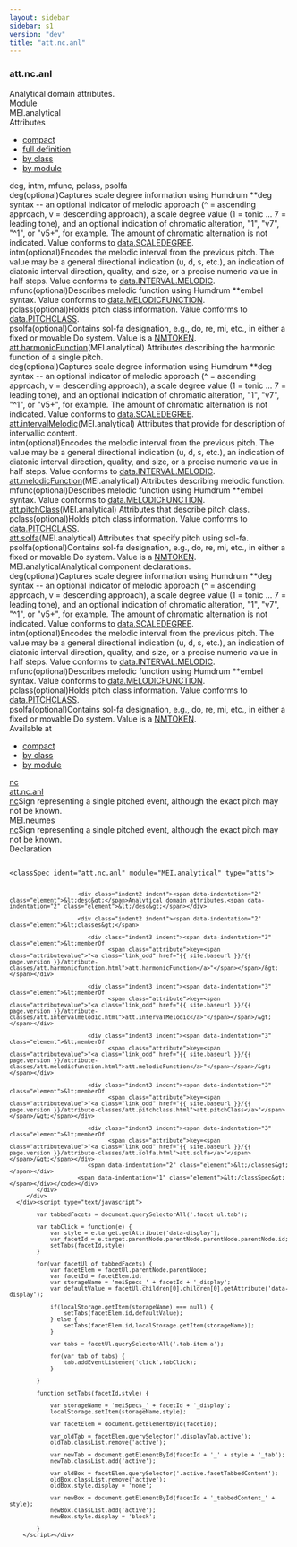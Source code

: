 ```yaml
---
layout: sidebar
sidebar: s1
version: "dev"
title: "att.nc.anl"
---
```

<div class="specPage">
   <div class="attClassSpec">
      <h3 id="att.nc.anl">att.nc.anl</h3>
      <div class="specs">
         <div class="desc">Analytical domain attributes.</div>
         <div class="facet module">
            <div class="label">Module</div>
            <div class="statement text">MEI.analytical</div>
         </div>
         <div class="facet attributes" id="attributes">
            <div class="label">Attributes</div>
            <div class="statement classes list">
               <ul class="tab">
                  <li class="tab-item"><a data-display="compact" id="attributes_compact_tab" href="#attributes" class="displayTab active">compact</a></li>
                  <li class="tab-item"><a data-display="full" id="attributes_full_tab" href="#attributes" class="displayTab">full definition</a></li>
                  <li class="tab-item"><a data-display="class" id="attributes_class_tab" href="#attributes" class="displayTab">by class</a></li>
                  <li class="tab-item"><a data-display="module" id="attributes_module_tab" href="#attributes" class="displayTab">by module</a></li>
               </ul>
               <div id="attributes_tabbedContent_compact" class="facetTabbedContent compact active"><span class="ident attribute" title="Captures scale degree information using Humdrum **deg syntax -- an optional indicator of melodic approach (^ = ascending approach, v = descending approach), a scale degree value (1 = tonic ... 7 = leading tone), and an optional indication of chromatic alteration, &#34;1&#34;, &#34;v7&#34;, &#34;^1&#34;, or &#34;v5+&#34;, for example. The amount of chromatic alternation is not indicated.">deg</span>, <span class="ident attribute" title="Encodes the melodic interval from the previous pitch. The value may be a general directional indication (u, d, s, etc.), an indication of diatonic interval direction, quality, and size, or a precise numeric value in half steps.">intm</span>, <span class="ident attribute" title="Describes melodic function using Humdrum **embel syntax.">mfunc</span>, <span class="ident attribute" title="Holds pitch class information.">pclass</span>, <span class="ident attribute" title="Contains sol-fa designation, e.g., do, re, mi, etc., in either a fixed or movable Do system.">psolfa</span></div>
               <div id="attributes_tabbedContent_full" class="facetTabbedContent full">
                  <div class="attributeDef def" data-module="MEI.analytical"><span class="ident attribute" title="Captures scale degree information using Humdrum **deg syntax -- an optional indicator of melodic approach (^ = ascending approach, v = descending approach), a scale degree value (1 = tonic ... 7 = leading tone), and an optional indication of chromatic alteration, &#34;1&#34;, &#34;v7&#34;, &#34;^1&#34;, or &#34;v5+&#34;, for example. The amount of chromatic alternation is not indicated.">deg</span><span class="attributeUsage">(optional)</span><span class="attributeDesc desc">Captures scale degree information using Humdrum **deg syntax -- an optional indicator
                        of melodic approach (^ = ascending approach, v = descending approach), a scale degree
                        value (1 = tonic ... 7 = leading tone), and an optional indication of chromatic
                        alteration, "1", "v7", "^1", or "v5+", for example. The amount of chromatic alternation
                        is
                        not indicated.</span><span class="attributeValues">
                        Value conforms to <a class="link_odd_classSpec" href="{{ site.baseurl }}/{{ page.version }}/data-types/data.scaledegree.html">data.SCALEDEGREE</a>.
                        </span></div>
                  <div class="attributeDef def" data-module="MEI.analytical"><span class="ident attribute" title="Encodes the melodic interval from the previous pitch. The value may be a general directional indication (u, d, s, etc.), an indication of diatonic interval direction, quality, and size, or a precise numeric value in half steps.">intm</span><span class="attributeUsage">(optional)</span><span class="attributeDesc desc">Encodes the melodic interval from the previous pitch. The value may be a general
                        directional indication (u, d, s, etc.), an indication of diatonic interval direction,
                        quality, and size, or a precise numeric value in half steps.</span><span class="attributeValues">
                        Value conforms to <a class="link_odd_classSpec" href="{{ site.baseurl }}/{{ page.version }}/data-types/data.interval.melodic.html">data.INTERVAL.MELODIC</a>.
                        </span></div>
                  <div class="attributeDef def" data-module="MEI.analytical"><span class="ident attribute" title="Describes melodic function using Humdrum **embel syntax.">mfunc</span><span class="attributeUsage">(optional)</span><span class="attributeDesc desc">Describes melodic function using Humdrum **embel syntax.</span><span class="attributeValues">
                        Value conforms to <a class="link_odd_classSpec" href="{{ site.baseurl }}/{{ page.version }}/data-types/data.melodicfunction.html">data.MELODICFUNCTION</a>.
                        </span></div>
                  <div class="attributeDef def" data-module="MEI.analytical"><span class="ident attribute" title="Holds pitch class information.">pclass</span><span class="attributeUsage">(optional)</span><span class="attributeDesc desc">Holds pitch class information.</span><span class="attributeValues">
                        Value conforms to <a class="link_odd_classSpec" href="{{ site.baseurl }}/{{ page.version }}/data-types/data.pitchclass.html">data.PITCHCLASS</a>.
                        </span></div>
                  <div class="attributeDef def" data-module="MEI.analytical"><span class="ident attribute" title="Contains sol-fa designation, e.g., do, re, mi, etc., in either a fixed or movable Do system.">psolfa</span><span class="attributeUsage">(optional)</span><span class="attributeDesc desc">Contains sol-fa designation, e.g., do, re, mi, etc., in either a fixed or movable
                        Do
                        system.</span><span class="attributeValues">
                        Value is a <a target="_blank" href="https://www.w3.org/TR/xmlschema11-2/#NMTOKEN">NMTOKEN</a>.
                        </span></div>
               </div>
               <div id="attributes_tabbedContent_class" class="facetTabbedContent class">
                  <div class="classBox" title="att.harmonicFunction">
                     <div class="classHeading"><label class="classLabel"><a class="classLink" href="{{ site.baseurl }}/{{ page.version }}/attribute-classes/att.harmonicfunction.html">att.harmonicFunction</a></label><span class="classDesc">(MEI.analytical) Attributes describing the harmonic function of a single pitch.</span></div>
                     <div class="classContent">
                        <div class="attributeDef def" data-module="MEI.analytical"><span class="ident attribute" title="Captures scale degree information using Humdrum **deg syntax -- an optional indicator of melodic approach (^ = ascending approach, v = descending approach), a scale degree value (1 = tonic ... 7 = leading tone), and an optional indication of chromatic alteration, &#34;1&#34;, &#34;v7&#34;, &#34;^1&#34;, or &#34;v5+&#34;, for example. The amount of chromatic alternation is not indicated.">deg</span><span class="attributeUsage">(optional)</span><span class="attributeDesc desc">Captures scale degree information using Humdrum **deg syntax -- an optional indicator
                              of melodic approach (^ = ascending approach, v = descending approach), a scale degree
                              value (1 = tonic ... 7 = leading tone), and an optional indication of chromatic
                              alteration, "1", "v7", "^1", or "v5+", for example. The amount of chromatic alternation
                              is
                              not indicated.</span><span class="attributeValues">
                              Value conforms to <a class="link_odd_classSpec" href="{{ site.baseurl }}/{{ page.version }}/data-types/data.scaledegree.html">data.SCALEDEGREE</a>.
                              </span></div>
                     </div>
                  </div>
                  <div class="classBox" title="att.intervalMelodic">
                     <div class="classHeading"><label class="classLabel"><a class="classLink" href="{{ site.baseurl }}/{{ page.version }}/attribute-classes/att.intervalmelodic.html">att.intervalMelodic</a></label><span class="classDesc">(MEI.analytical) Attributes that provide for description of intervallic content.</span></div>
                     <div class="classContent">
                        <div class="attributeDef def" data-module="MEI.analytical"><span class="ident attribute" title="Encodes the melodic interval from the previous pitch. The value may be a general directional indication (u, d, s, etc.), an indication of diatonic interval direction, quality, and size, or a precise numeric value in half steps.">intm</span><span class="attributeUsage">(optional)</span><span class="attributeDesc desc">Encodes the melodic interval from the previous pitch. The value may be a general
                              directional indication (u, d, s, etc.), an indication of diatonic interval direction,
                              quality, and size, or a precise numeric value in half steps.</span><span class="attributeValues">
                              Value conforms to <a class="link_odd_classSpec" href="{{ site.baseurl }}/{{ page.version }}/data-types/data.interval.melodic.html">data.INTERVAL.MELODIC</a>.
                              </span></div>
                     </div>
                  </div>
                  <div class="classBox" title="att.melodicFunction">
                     <div class="classHeading"><label class="classLabel"><a class="classLink" href="{{ site.baseurl }}/{{ page.version }}/attribute-classes/att.melodicfunction.html">att.melodicFunction</a></label><span class="classDesc">(MEI.analytical) Attributes describing melodic function.</span></div>
                     <div class="classContent">
                        <div class="attributeDef def" data-module="MEI.analytical"><span class="ident attribute" title="Describes melodic function using Humdrum **embel syntax.">mfunc</span><span class="attributeUsage">(optional)</span><span class="attributeDesc desc">Describes melodic function using Humdrum **embel syntax.</span><span class="attributeValues">
                              Value conforms to <a class="link_odd_classSpec" href="{{ site.baseurl }}/{{ page.version }}/data-types/data.melodicfunction.html">data.MELODICFUNCTION</a>.
                              </span></div>
                     </div>
                  </div>
                  <div class="classBox" title="att.pitchClass">
                     <div class="classHeading"><label class="classLabel"><a class="classLink" href="{{ site.baseurl }}/{{ page.version }}/attribute-classes/att.pitchclass.html">att.pitchClass</a></label><span class="classDesc">(MEI.analytical) Attributes that describe pitch class.</span></div>
                     <div class="classContent">
                        <div class="attributeDef def" data-module="MEI.analytical"><span class="ident attribute" title="Holds pitch class information.">pclass</span><span class="attributeUsage">(optional)</span><span class="attributeDesc desc">Holds pitch class information.</span><span class="attributeValues">
                              Value conforms to <a class="link_odd_classSpec" href="{{ site.baseurl }}/{{ page.version }}/data-types/data.pitchclass.html">data.PITCHCLASS</a>.
                              </span></div>
                     </div>
                  </div>
                  <div class="classBox" title="att.solfa">
                     <div class="classHeading"><label class="classLabel"><a class="classLink" href="{{ site.baseurl }}/{{ page.version }}/attribute-classes/att.solfa.html">att.solfa</a></label><span class="classDesc">(MEI.analytical) Attributes that specify pitch using sol-fa.</span></div>
                     <div class="classContent">
                        <div class="attributeDef def" data-module="MEI.analytical"><span class="ident attribute" title="Contains sol-fa designation, e.g., do, re, mi, etc., in either a fixed or movable Do system.">psolfa</span><span class="attributeUsage">(optional)</span><span class="attributeDesc desc">Contains sol-fa designation, e.g., do, re, mi, etc., in either a fixed or movable
                              Do
                              system.</span><span class="attributeValues">
                              Value is a <a target="_blank" href="https://www.w3.org/TR/xmlschema11-2/#NMTOKEN">NMTOKEN</a>.
                              </span></div>
                     </div>
                  </div>
               </div>
               <div id="attributes_tabbedContent_module" class="facetTabbedContent module">
                  <div class="classBox" title="MEI.analytical">
                     <div class="classHeading"><label class="classLabel">MEI.analytical</label><span class="classDesc">Analytical component declarations.</span></div>
                     <div class="classContent">
                        <div class="attributeDef def" data-module="MEI.analytical"><span class="ident attribute" title="Captures scale degree information using Humdrum **deg syntax -- an optional indicator of melodic approach (^ = ascending approach, v = descending approach), a scale degree value (1 = tonic ... 7 = leading tone), and an optional indication of chromatic alteration, &#34;1&#34;, &#34;v7&#34;, &#34;^1&#34;, or &#34;v5+&#34;, for example. The amount of chromatic alternation is not indicated.">deg</span><span class="attributeUsage">(optional)</span><span class="attributeDesc desc">Captures scale degree information using Humdrum **deg syntax -- an optional indicator
                              of melodic approach (^ = ascending approach, v = descending approach), a scale degree
                              value (1 = tonic ... 7 = leading tone), and an optional indication of chromatic
                              alteration, "1", "v7", "^1", or "v5+", for example. The amount of chromatic alternation
                              is
                              not indicated.</span><span class="attributeValues">
                              Value conforms to <a class="link_odd_classSpec" href="{{ site.baseurl }}/{{ page.version }}/data-types/data.scaledegree.html">data.SCALEDEGREE</a>.
                              </span></div>
                        <div class="attributeDef def" data-module="MEI.analytical"><span class="ident attribute" title="Encodes the melodic interval from the previous pitch. The value may be a general directional indication (u, d, s, etc.), an indication of diatonic interval direction, quality, and size, or a precise numeric value in half steps.">intm</span><span class="attributeUsage">(optional)</span><span class="attributeDesc desc">Encodes the melodic interval from the previous pitch. The value may be a general
                              directional indication (u, d, s, etc.), an indication of diatonic interval direction,
                              quality, and size, or a precise numeric value in half steps.</span><span class="attributeValues">
                              Value conforms to <a class="link_odd_classSpec" href="{{ site.baseurl }}/{{ page.version }}/data-types/data.interval.melodic.html">data.INTERVAL.MELODIC</a>.
                              </span></div>
                        <div class="attributeDef def" data-module="MEI.analytical"><span class="ident attribute" title="Describes melodic function using Humdrum **embel syntax.">mfunc</span><span class="attributeUsage">(optional)</span><span class="attributeDesc desc">Describes melodic function using Humdrum **embel syntax.</span><span class="attributeValues">
                              Value conforms to <a class="link_odd_classSpec" href="{{ site.baseurl }}/{{ page.version }}/data-types/data.melodicfunction.html">data.MELODICFUNCTION</a>.
                              </span></div>
                        <div class="attributeDef def" data-module="MEI.analytical"><span class="ident attribute" title="Holds pitch class information.">pclass</span><span class="attributeUsage">(optional)</span><span class="attributeDesc desc">Holds pitch class information.</span><span class="attributeValues">
                              Value conforms to <a class="link_odd_classSpec" href="{{ site.baseurl }}/{{ page.version }}/data-types/data.pitchclass.html">data.PITCHCLASS</a>.
                              </span></div>
                        <div class="attributeDef def" data-module="MEI.analytical"><span class="ident attribute" title="Contains sol-fa designation, e.g., do, re, mi, etc., in either a fixed or movable Do system.">psolfa</span><span class="attributeUsage">(optional)</span><span class="attributeDesc desc">Contains sol-fa designation, e.g., do, re, mi, etc., in either a fixed or movable
                              Do
                              system.</span><span class="attributeValues">
                              Value is a <a target="_blank" href="https://www.w3.org/TR/xmlschema11-2/#NMTOKEN">NMTOKEN</a>.
                              </span></div>
                     </div>
                  </div>
               </div>
            </div>
         </div>
         <div class="facet availableAt" id="availableAt">
            <div class="label">Available at</div>
            <div class="statement classes list">
               <ul class="tab">
                  <li class="tab-item"><a data-display="compact" id="availableAt_compact_tab" href="#availableAt" class="displayTab active">compact</a></li>
                  <li class="tab-item"><a data-display="class" id="availableAt_class_tab" href="#availableAt" class="displayTab">by class</a></li>
                  <li class="tab-item"><a data-display="module" id="availableAt_module_tab" href="#availableAt" class="displayTab">by module</a></li>
               </ul>
               <div id="availableAt_tabbedContent_compact" class="facetTabbedContent compact active"><span class="ident element" title="Sign representing a single pitched event, although the exact pitch may not be known."><a class="link_odd_elementSpec" href="{{ site.baseurl }}/{{ page.version }}/elements/nc.html">nc</a></span></div>
               <div id="availableAt_tabbedContent_class" class="facetTabbedContent class">
                  <div class="classBox" title="att.nc.anl">
                     <div class="classHeading"><label class="classLabel"><a class="classLink" href="{{ site.baseurl }}/{{ page.version }}/attribute-classes/att.nc.anl.html">att.nc.anl</a></label><span class="classDesc"></span></div>
                     <div class="classContent">
                        <div class="elementRef" data-module="MEI.neumes"><a class="link_odd_elementSpec" href="{{ site.baseurl }}/{{ page.version }}/elements/nc.html">nc</a><span class="elementDesc">Sign representing a single pitched event, although the exact pitch may not be
                              known.</span></div>
                     </div>
                  </div>
               </div>
               <div id="availableAt_tabbedContent_module" class="facetTabbedContent module">
                  <div class="classBox" title="MEI.neumes">
                     <div class="classHeading"><label class="classLabel">MEI.neumes</label><span class="classDesc"></span></div>
                     <div class="classContent">
                        <div class="elementRef" data-module="MEI.neumes"><a class="link_odd_elementSpec" href="{{ site.baseurl }}/{{ page.version }}/elements/nc.html">nc</a><span class="elementDesc">Sign representing a single pitched event, although the exact pitch may not be
                              known.</span></div>
                     </div>
                  </div>
               </div>
            </div>
         </div>
         <div class="facet declaration">
            <div class="label">Declaration</div>
            <div class="statement declaration">
               <div class="code" xml:space="preserve" data-lang="ODD"><code>
                     <div class="indent1 indent"><span data-indentation="1" class="element">&lt;classSpec <span class="attribute">ident=</span><span class="attributevalue">"att.nc.anl"</span> <span class="attribute">module=</span><span class="attributevalue">"MEI.analytical"</span> <span class="attribute">type=</span><span class="attributevalue">"atts"</span>&gt;</span>
                        
                        <div class="indent2 indent"><span data-indentation="2" class="element">&lt;desc&gt;</span>Analytical domain attributes.<span data-indentation="2" class="element">&lt;/desc&gt;</span></div>
                        
                        <div class="indent2 indent"><span data-indentation="2" class="element">&lt;classes&gt;</span>
                           
                           <div class="indent3 indent"><span data-indentation="3" class="element">&lt;memberOf
                                 <span class="attribute">key=<span class="attributevalue">"<a class="link_odd" href="{{ site.baseurl }}/{{ page.version }}/attribute-classes/att.harmonicfunction.html">att.harmonicFunction</a>"</span></span>/&gt;</span></div>
                           
                           <div class="indent3 indent"><span data-indentation="3" class="element">&lt;memberOf
                                 <span class="attribute">key=<span class="attributevalue">"<a class="link_odd" href="{{ site.baseurl }}/{{ page.version }}/attribute-classes/att.intervalmelodic.html">att.intervalMelodic</a>"</span></span>/&gt;</span></div>
                           
                           <div class="indent3 indent"><span data-indentation="3" class="element">&lt;memberOf
                                 <span class="attribute">key=<span class="attributevalue">"<a class="link_odd" href="{{ site.baseurl }}/{{ page.version }}/attribute-classes/att.melodicfunction.html">att.melodicFunction</a>"</span></span>/&gt;</span></div>
                           
                           <div class="indent3 indent"><span data-indentation="3" class="element">&lt;memberOf
                                 <span class="attribute">key=<span class="attributevalue">"<a class="link_odd" href="{{ site.baseurl }}/{{ page.version }}/attribute-classes/att.pitchclass.html">att.pitchClass</a>"</span></span>/&gt;</span></div>
                           
                           <div class="indent3 indent"><span data-indentation="3" class="element">&lt;memberOf
                                 <span class="attribute">key=<span class="attributevalue">"<a class="link_odd" href="{{ site.baseurl }}/{{ page.version }}/attribute-classes/att.solfa.html">att.solfa</a>"</span></span>/&gt;</span></div>
                           <span data-indentation="2" class="element">&lt;/classes&gt;</span></div>
                        <span data-indentation="1" class="element">&lt;/classSpec&gt;</span></div></code></div>
            </div>
         </div>
      </div><script type="text/javascript">
            
            var tabbedFacets = document.querySelectorAll('.facet ul.tab');
            
            var tabClick = function(e) {
                var style = e.target.getAttribute('data-display');
                var facetId = e.target.parentNode.parentNode.parentNode.parentNode.id;
                setTabs(facetId,style)
            }
            
            for(var facetUl of tabbedFacets) {
                var facetElem = facetUl.parentNode.parentNode;
                var facetId = facetElem.id;
                var storageName = 'meiSpecs_' + facetId + '_display';
                var defaultValue = facetUl.children[0].children[0].getAttribute('data-display');
                
                if(localStorage.getItem(storageName) === null) {
                    setTabs(facetElem.id,defaultValue);
                } else {
                    setTabs(facetElem.id,localStorage.getItem(storageName));
                }
                
                var tabs = facetUl.querySelectorAll('.tab-item a');
                
                for(var tab of tabs) {
                    tab.addEventListener('click',tabClick);
                }
                
            }
            
            function setTabs(facetId,style) {
                
                var storageName = 'meiSpecs_' + facetId + '_display';
                localStorage.setItem(storageName,style);
                
                var facetElem = document.getElementById(facetId);
                
                var oldTab = facetElem.querySelector('.displayTab.active');
                oldTab.classList.remove('active');
                
                var newTab = document.getElementById(facetId + '_' + style + '_tab');
                newTab.classList.add('active');
                
                var oldBox = facetElem.querySelector('.active.facetTabbedContent');
                oldBox.classList.remove('active');
                oldBox.style.display = 'none';
                
                var newBox = document.getElementById(facetId + '_tabbedContent_' + style);
                newBox.classList.add('active');
                newBox.style.display = 'block';
                
            }
        </script></div>
</div>